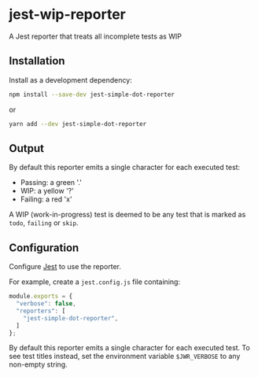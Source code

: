 # jest-wip-reporter
A Jest reporter that treats all incomplete tests as WIP

## Installation

Install as a development dependency:

```bash
npm install --save-dev jest-simple-dot-reporter
```

or

```bash
yarn add --dev jest-simple-dot-reporter
```

## Output

By default this reporter emits a single character for each executed test:
- Passing: a green '.'
- WIP: a yellow '?'
- Failing: a red 'x'

A WIP (work-in-progress) test is deemed to be any test that is marked as `todo`, `failing` or `skip`.

## Configuration

Configure [Jest](https://facebook.github.io/jest/docs/en/configuration.html) to use the reporter.

For example, create a `jest.config.js` file containing:

```javascript
module.exports = {
  "verbose": false,
  "reporters": [
    "jest-simple-dot-reporter",
  ]
};
```

By default this reporter emits a single character for each executed test.
To see test titles instead, set the environment variable `$JWR_VERBOSE` to any non-empty string.

